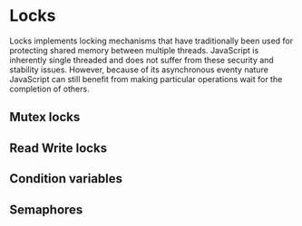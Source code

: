# Locks

Locks implements locking mechanisms that have traditionally been used for
protecting shared memory between multiple threads. JavaScript is inherently
single threaded and does not suffer from these security and stability issues.
However, because of its asynchronous eventy nature JavaScript can still benefit
from making particular operations wait for the completion of others.

## Mutex locks


## Read Write locks


## Condition variables


## Semaphores




